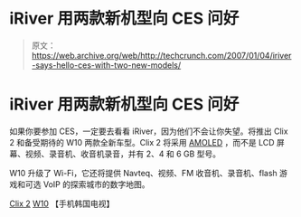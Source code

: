 # iRiver 用两款新机型向 CES 问好

> 原文：<https://web.archive.org/web/http://techcrunch.com/2007/01/04/iriver-says-hello-ces-with-two-new-models/>

# iRiver 用两款新机型向 CES 问好

如果你要参加 CES，一定要去看看 iRiver，因为他们不会让你失望。将推出 Clix 2 和备受期待的 W10 两款全新车型。Clix 2 将采用 [AMOLED](https://web.archive.org/web/20201129142721/http://www.universaldisplay.com/active.htm) ，而不是 LCD 屏幕、视频、录音机、收音机录音，并有 2、4 和 6 GB 型号。

W10 升级了 Wi-Fi，它还将提供 Navteq、视频、FM 收音机、录音机、flash 游戏和可选 VoIP 的探索城市的数字地图。

[Clix 2](https://web.archive.org/web/20201129142721/http://wow.telecomskorea.com/index.php?option=com_content&task=view&id=466&Itemid=1)
[W10](https://web.archive.org/web/20201129142721/http://wow.telecomskorea.com/index.php?option=com_content&task=view&id=465&Itemid=1) 【手机韩国电视】
